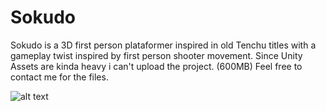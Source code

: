 # Sokudo

Sokudo is a 3D first person plataformer inspired in old Tenchu titles with a gameplay twist inspired by first person shooter movement.
Since Unity Assets are kinda heavy i can't upload the project. (600MB)
Feel free to contact me for the files.

![alt text](https://raw.githubusercontent.com/ms0uto/master/Sokudo/sokudo_preview.png)
